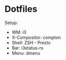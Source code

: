 # Dotfiles

Setup:

- WM: i3
- X-Compositor: compton
- Shell: ZSH - Prezto
- Bar: i3status-rs
- Menu: dmenu

